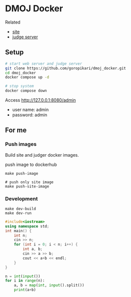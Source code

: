 # DMOJ Docker

Related
- [site](https://github.com/goropikari/online-judge)
- [judge server](https://github.com/goropikari/judge-server)

## Setup

```bash
# start web server and judge server
git clone https://github.com/goropikari/dmoj_docker.git
cd dmoj_docker
docker compose up -d

# stop system
docker compose down
```

Access http://127.0.0.1:8080/admin
- user name: admin
- password: admin


## For me
### Push images
Build site and judger docker images.

push image to dockerhub
```
make push-image

# push only site image
make push-site-image
```

### Development

```
make dev-build
make dev-run
```

```cpp
#include<iostream>
using namespace std;
int main() {
    int n;
    cin >> n;
    for (int i = 0; i < n; i++) {
        int a, b;
        cin >> a >> b;
        cout << a+b << endl;
    }
}
```

```python
n = int(input())
for i in range(n):
    a, b = map(int, input().split())
    print(a+b)
```
